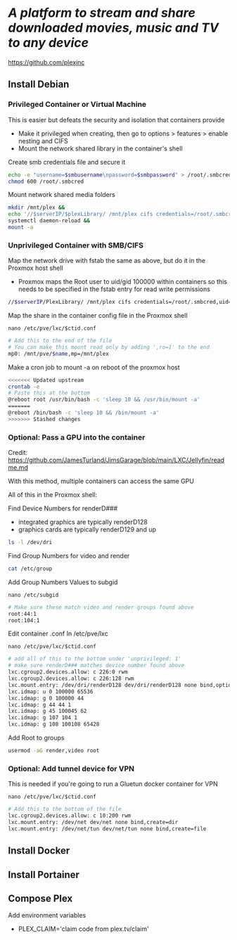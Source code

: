 # *A platform to stream and share downloaded movies, music and TV to any device*
https://github.com/plexinc
## Install Debian
### Privileged Container or Virtual Machine

This is easier but defeats the security and isolation that containers provide
- Make it privileged when creating, then go to options > features > enable nesting and CIFS
- Mount the network shared library in the container's shell

Create smb credentials file and secure it
```sh
echo -e "username=$smbusername\npassword=$smbpassword" > /root/.smbcred &&
chmod 600 /root/.smbcred
```

Mount network shared media folders
```sh
mkdir /mnt/plex &&
echo '//$serverIP/$plexLibrary/ /mnt/plex cifs credentials=/root/.smbcred 0 0' | tee -a /etc/fstab &&
systemctl daemon-reload &&
mount -a
```

### Unprivileged Container with SMB/CIFS

Map the network drive with fstab the same as above, but do it in the Proxmox host shell
- Proxmox maps the Root user to uid/gid 100000 within containers so this needs to be specified in the fstab entry for read write permissions
```sh
//$serverIP/PlexLibrary/ /mnt/plex cifs credentials=/root/.smbcred,uid=100000,gid=100000 0 0
```

Map the share in the container config file in the Proxmox shell

```nano /etc/pve/lxc/$ctid.conf```
```sh
# Add this to the end of the file
# You can make this mount read only by adding ',ro=1' to the end
mp0: /mnt/pve/$name,mp=/mnt/plex
```

Make a cron job to mount -a on reboot of the proxmox host
```sh
<<<<<<< Updated upstream
crontab -e
# Paste this at the bottom
@reboot root /usr/bin/bash -c 'sleep 10 && /usr/bin/mount -a'
=======
@reboot /bin/bash -c 'sleep 10 && /bin/mount -a'
>>>>>>> Stashed changes
```

### Optional: Pass a GPU into the container
Credit:
https://github.com/JamesTurland/JimsGarage/blob/main/LXC/Jellyfin/readme.md

With this method, multiple containers can access the same GPU

All of this in the Proxmox shell:

Find Device Numbers for renderD###
- integrated graphics are typically renderD128
- graphics cards are typically renderD129 and up
```sh
ls -l /dev/dri
```
Find Group Numbers for video and render
```sh
cat /etc/group
```
Add Group Numbers Values to subgid

```nano /etc/subgid```
```sh
# Make sure these match video and render groups found above
root:44:1
root:104:1
```
Edit container .conf In /etc/pve/lxc

```nano /etc/pve/lxc/$ctid.conf```
```sh
# add all of this to the bottom under 'unprivileged: 1'
# make sure renderD### matches device number found above
lxc.cgroup2.devices.allow: c 226:0 rwm
lxc.cgroup2.devices.allow: c 226:128 rwm
lxc.mount.entry: /dev/dri/renderD128 dev/dri/renderD128 none bind,optional,create=file
lxc.idmap: u 0 100000 65536
lxc.idmap: g 0 100000 44
lxc.idmap: g 44 44 1
lxc.idmap: g 45 100045 62
lxc.idmap: g 107 104 1
lxc.idmap: g 108 100108 65428
```

Add Root to groups
```sh
usermod -aG render,video root
```
### Optional: Add tunnel device for VPN
This is needed if you're going to run a Gluetun docker container for VPN

```nano /etc/pve/lxc/$ctid.conf```
```sh
# Add this to the bottom of the file
lxc.cgroup2.devices.allow: c 10:200 rwm
lxc.mount.entry: /dev/net dev/net none bind,create=dir
lxc.mount.entry: /dev/net/tun dev/net/tun none bind,create=file
```

## Install Docker
## Install Portainer
## Compose Plex
Add environment variables
- PLEX_CLAIM='claim code from plex.tv/claim'
